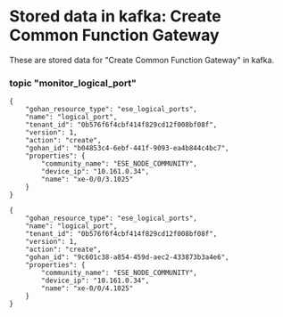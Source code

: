 # Stored data in kafka: Create Common Function Gateway

These are stored data for "Create Common Function Gateway" in kafka.

### topic "monitor_logical_port"
```
{
    "gohan_resource_type": "ese_logical_ports",
    "name": "logical_port",
    "tenant_id": "0b576f6f4cbf414f829cd12f008bf08f",
    "version": 1,
    "action": "create",
    "gohan_id": "b04853c4-6ebf-441f-9093-ea4b844c4bc7",
    "properties": {
        "community_name": "ESE_NODE_COMMUNITY",
        "device_ip": "10.161.0.34",
        "name": "xe-0/0/3.1025"
    }
}
```
```
{
    "gohan_resource_type": "ese_logical_ports",
    "name": "logical_port",
    "tenant_id": "0b576f6f4cbf414f829cd12f008bf08f",
    "version": 1,
    "action": "create",
    "gohan_id": "9c601c38-a854-459d-aec2-433873b3a4e6",
    "properties": {
        "community_name": "ESE_NODE_COMMUNITY",
        "device_ip": "10.161.0.34",
        "name": "xe-0/0/4.1025"
    }
}
```

